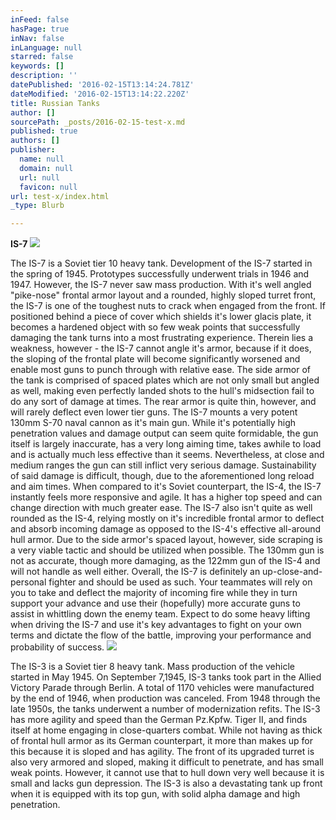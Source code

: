 ```yaml
---
inFeed: false
hasPage: true
inNav: false
inLanguage: null
starred: false
keywords: []
description: ''
datePublished: '2016-02-15T13:14:24.781Z'
dateModified: '2016-02-15T13:14:22.220Z'
title: Russian Tanks
author: []
sourcePath: _posts/2016-02-15-test-x.md
published: true
authors: []
publisher:
  name: null
  domain: null
  url: null
  favicon: null
url: test-x/index.html
_type: Blurb

---
```

**IS-7**
![](https://s3-us-west-2.amazonaws.com/the-grid-img/p/8b68b752a090c3e9fcf028e411a90a1310a64ad8.jpg)

The IS-7 is a Soviet tier 10 heavy tank. Development of the IS-7 started in the spring of 1945\. Prototypes successfully underwent trials in 1946 and 1947\. However, the IS-7 never saw mass production. With it's well angled "pike-nose" frontal armor layout and a rounded, highly sloped turret front, the IS-7 is one of the toughest nuts to crack when engaged from the front. If positioned behind a piece of cover which shields it's lower glacis plate, it becomes a hardened object with so few weak points that successfully damaging the tank turns into a most frustrating experience. Therein lies a weakness, however - the IS-7 cannot angle it's armor, because if it does, the sloping of the frontal plate will become significantly worsened and enable most guns to punch through with relative ease. The side armor of the tank is comprised of spaced plates which are not only small but angled as well, making even perfectly landed shots to the hull's midsection fail to do any sort of damage at times. The rear armor is quite thin, however, and will rarely deflect even lower tier guns. The IS-7 mounts a very potent 130mm S-70 naval cannon as it's main gun. While it's potentially high penetration values and damage output can seem quite formidable, the gun itself is largely inaccurate, has a very long aiming time, takes awhile to load and is actually much less effective than it seems. Nevertheless, at close and medium ranges the gun can still inflict very serious damage. Sustainability of said damage is difficult, though, due to the aforementioned long reload and aim times. When compared to it's Soviet counterpart, the IS-4, the IS-7 instantly feels more responsive and agile. It has a higher top speed and can change direction with much greater ease. The IS-7 also isn't quite as well rounded as the IS-4, relying mostly on it's incredible frontal armor to deflect and absorb incoming damage as opposed to the IS-4's effective all-around hull armor. Due to the side armor's spaced layout, however, side scraping is a very viable tactic and should be utilized when possible. The 130mm gun is not as accurate, though more damaging, as the 122mm gun of the IS-4 and will not handle as well either. Overall, the IS-7 is definitely an up-close-and-personal fighter and should be used as such. Your teammates will rely on you to take and deflect the majority of incoming fire while they in turn support your advance and use their (hopefully) more accurate guns to assist in whittling down the enemy team. Expect to do some heavy lifting when driving the IS-7 and use it's key advantages to fight on your own terms and dictate the flow of the battle, improving your performance and probability of success.
![](https://s3-us-west-2.amazonaws.com/the-grid-img/p/bb7d3ade818e913a2e242f0b5d41b63a6c875c49.png)

The IS-3 is a Soviet tier 8 heavy tank. Mass production of the vehicle started in May 1945\. On September 7,1945, IS-3 tanks took part in the Allied Victory Parade through Berlin. A total of 1170 vehicles were manufactured by the end of 1946, when production was canceled. From 1948 through the late 1950s, the tanks underwent a number of modernization refits. The IS-3 has more agility and speed than the German Pz.Kpfw. Tiger II, and finds itself at home engaging in close-quarters combat. While not having as thick of frontal hull armor as its German counterpart, it more than makes up for this because it is sloped and has agility. The front of its upgraded turret is also very armored and sloped, making it difficult to penetrate, and has small weak points. However, it cannot use that to hull down very well because it is small and lacks gun depression. The IS-3 is also a devastating tank up front when it is equipped with its top gun, with solid alpha damage and high penetration.
